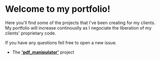 # Welcome to my portfolio!

Here you'll find some of the projects that I've been creating for my clients. My portfolio will increase continouslly as I negociate the liberation of my clients' proprietary code.

If you have any questions fell free to open a new issue.

* The **['pdf_manipulator'](https://github.com/andrehosantos/portfolio/pdf_manipulator)** project 
